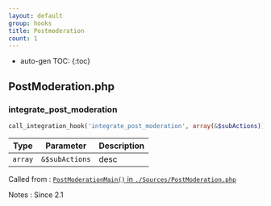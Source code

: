 ```yaml
---
layout: default
group: hooks
title: Postmoderation
count: 1
---
```

* auto-gen TOC:
{:toc}

## PostModeration.php
### integrate_post_moderation

```php
call_integration_hook('integrate_post_moderation', array(&$subActions))
```

Type|Parameter|Description
---|---|---
`array`|`&$subActions`|desc

Called from
: [`PostModerationMain()` in `./Sources/PostModeration.php`](../docs/postmoderation.html#postmoderationmain)

Notes
: Since 2.1

